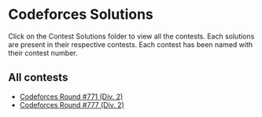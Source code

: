 # Codeforces Solutions
Click on the Contest Solutions folder to view all the contests.
Each solutions are present in their respective contests.
Each contest has been named with their contest number. 
## All contests
- [Codeforces Round #771 (Div. 2)](https://github.com/prithvijitbasak/Codeforces-Solutions/tree/main/Contest%20Solutions/1638)
- [Codeforces Round #777 (Div. 2)](https://github.com/prithvijitbasak/Codeforces-Solutions/tree/main/Contest%20Solutions/1647)
